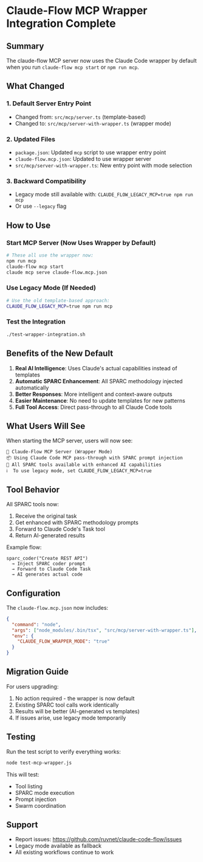 # Claude-Flow MCP Wrapper Integration Complete

## Summary

The claude-flow MCP server now uses the Claude Code wrapper by default when you run `claude-flow mcp start` or `npm run mcp`.

## What Changed

### 1. **Default Server Entry Point**
- Changed from: `src/mcp/server.ts` (template-based)
- Changed to: `src/mcp/server-with-wrapper.ts` (wrapper mode)

### 2. **Updated Files**
- `package.json`: Updated `mcp` script to use wrapper entry point
- `claude-flow.mcp.json`: Updated to use wrapper server
- `src/mcp/server-with-wrapper.ts`: New entry point with mode selection

### 3. **Backward Compatibility**
- Legacy mode still available with: `CLAUDE_FLOW_LEGACY_MCP=true npm run mcp`
- Or use `--legacy` flag

## How to Use

### Start MCP Server (Now Uses Wrapper by Default)
```bash
# These all use the wrapper now:
npm run mcp
claude-flow mcp start
claude mcp serve claude-flow.mcp.json
```

### Use Legacy Mode (If Needed)
```bash
# Use the old template-based approach:
CLAUDE_FLOW_LEGACY_MCP=true npm run mcp
```

### Test the Integration
```bash
./test-wrapper-integration.sh
```

## Benefits of the New Default

1. **Real AI Intelligence**: Uses Claude's actual capabilities instead of templates
2. **Automatic SPARC Enhancement**: All SPARC methodology injected automatically
3. **Better Responses**: More intelligent and context-aware outputs
4. **Easier Maintenance**: No need to update templates for new patterns
5. **Full Tool Access**: Direct pass-through to all Claude Code tools

## What Users Will See

When starting the MCP server, users will now see:
```
🚀 Claude-Flow MCP Server (Wrapper Mode)
📦 Using Claude Code MCP pass-through with SPARC prompt injection
🔧 All SPARC tools available with enhanced AI capabilities
ℹ️  To use legacy mode, set CLAUDE_FLOW_LEGACY_MCP=true
```

## Tool Behavior

All SPARC tools now:
1. Receive the original task
2. Get enhanced with SPARC methodology prompts
3. Forward to Claude Code's Task tool
4. Return AI-generated results

Example flow:
```
sparc_coder("Create REST API") 
  → Inject SPARC coder prompt 
  → Forward to Claude Code Task 
  → AI generates actual code
```

## Configuration

The `claude-flow.mcp.json` now includes:
```json
{
  "command": "node",
  "args": ["node_modules/.bin/tsx", "src/mcp/server-with-wrapper.ts"],
  "env": {
    "CLAUDE_FLOW_WRAPPER_MODE": "true"
  }
}
```

## Migration Guide

For users upgrading:
1. No action required - the wrapper is now default
2. Existing SPARC tool calls work identically
3. Results will be better (AI-generated vs templates)
4. If issues arise, use legacy mode temporarily

## Testing

Run the test script to verify everything works:
```bash
node test-mcp-wrapper.js
```

This will test:
- Tool listing
- SPARC mode execution
- Prompt injection
- Swarm coordination

## Support

- Report issues: https://github.com/ruvnet/claude-code-flow/issues
- Legacy mode available as fallback
- All existing workflows continue to work